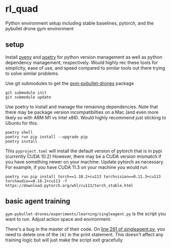 # rl_quad
Python environment setup including stable baselines, pytorch, and the pybullet drone gym environment

## setup
Install [pyenv](https://github.com/pyenv/pyenv-installer) and [poetry](https://python-poetry.org/docs/) for python version management as well as python dependency management, respectively. Would highly rec these tools for simplicity, ease of use, and speed compared to similar tools out there trying to solve similar problems.


Use git submodules to get the [gym-pybullet-drones](https://github.com/utiasDSL/gym-pybullet-drones) package
```
git submodule init
git submodule update
```

Use poetry to install and manage the remaining dependencies. Note that there may be package version incompatibilties on a Mac (and even more likely so with ARM M1 vs Intel x86). Would highly recommend just sticking to Ubuntu for this.
```
poetry shell
poetry run pip install --upgrade pip
poetry install
```

This `pyproject.toml` will install the default version of pytorch that is in pypi (currently CUDA 10.2) However, there may be a CUDA version mismatch if you have something newer on your machine. Update pytorch as necessary. For example, if you have CUDA 11.3 on your machine you would run
```
poetry run pip install torch==1.10.2+cu113 torchvision==0.11.3+cu113 torchaudio==0.10.2+cu113 -f https://download.pytorch.org/whl/cu113/torch_stable.html
```

## basic agent training
`gym-pybullet-drones/experiments/learning/singleagent.py` is the script you want to run. Adjust action space and environment.

There's a bug in the master of their code. On [line 261 of singleagent.py](https://github.com/utiasDSL/gym-pybullet-drones/blob/7fbd5833cad7c45eeae1d1b955da10208d2d18ee/experiments/learning/singleagent.py#L261), you need to delete one of the `[0]` in the print statement. This doesn't affect any training logic but will just make the script exit gracefully. 